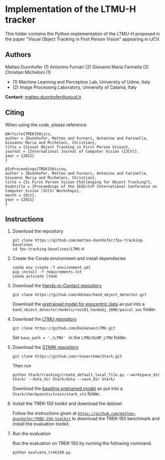 # Implementation of the LTMU-H tracker
This folder contains the Python implementation of the LTMU-H proposed in the paper "Visual Object Tracking in First Person Vision" appearing in IJCV.

## Authors
Matteo Dunnhofer (1)
Antonino Furnari (2)
Giovanni Maria Farinella (2)
Christian Micheloni (1)

* (1) Machine Learning and Perception Lab, University of Udine, Italy
* (2) Image Processing Laboratory, University of Catania, Italy

**Contact:** [matteo.dunnhofer@uniud.it](mailto:matteo.dunnhofer@uniud.it)


## Citing
When using the code, please reference:

```
@Article{TREK150ijcv,
author = {Dunnhofer, Matteo and Furnari, Antonino and Farinella, Giovanni Maria and Micheloni, Christian},
title = {Visual Object Tracking in First Person Vision},
journal = {International Journal of Computer Vision (IJCV)},
year = {2022}
}

@InProceedings{TREK150iccvw,
author = {Dunnhofer, Matteo and Furnari, Antonino and Farinella, Giovanni Maria and Micheloni, Christian},
title = {Is First Person Vision Challenging for Object Tracking?},
booktitle = {Proceedings of the IEEE/CVF International Conference on Computer Vision (ICCV) Workshops},
month = {Oct},
year = {2021}
}
```

## Instructions 

1. Download the repository
   
    ```
    git clone https://github.com/matteo-dunnhofer/fpv-tracking-baselines
    cd fpv-tracking-baselines/LTMU-H
    ```

2. Create the Conda environment and install dependecies
   
    ```
    conda env create -f environment.yml
    pip install -f requirements.txt
    conda activate ltmuh
    ```

3. Download the [Hands-in-Contact repository](https://github.com/ddshan/hand_object_detector)
   
    ```
    git clone https://github.com/ddshan/hand_object_detector.git
    ```
    Download the [pretrained model for egocentric data](https://drive.google.com/open?id=1H2tWsZkS7tDF8q1-jdjx6V9XrK25EDbE) an put into a ```hand_object_detector/models/res101_handobj_100K/pascal_voc``` folder.

4. Download the [LTMU repository](https://github.com/Daikenan/LTMU)
    ```
    git clone https://github.com/Daikenan/LTMU.git
    ```
    Set ```base_path = './LTMU' ``` in the ```LTMU/DiMP_LTMU``` folder.

5. Download the [STARK repository](https://github.com/researchmm/Stark)

    ```
    git clone https://github.com/researchmm/Stark.git
    ```
    Then run 
    ```
    python Stark/tracking/create_default_local_file.py --workspace_dir Stark/ --data_dir Stark/data --save_dir Stark/
    ```
    Download the [baseline pretrained model](https://drive.google.com/drive/folders/1fSgll53ZnVKeUn22W37Nijk-b9LGhMdN?usp=sharing) an put into a ```Stark/checkpoints/train/stark_st2``` folder.

6. Install the TREK-150 toolkit and download the dataset
    
    Follow the instructions given at [```https://github.com/matteo-dunnhofer/TREK-150-toolkit```](https://github.com/matteo-dunnhofer/TREK-150-toolkit) to download the TREK-150 benchmark and install the evaluation toolkit.

7. Run the evaluation

    Run the evaluation on TREK-150 by running the following command.
    ```
    python evaluate_trek150.py
    ```